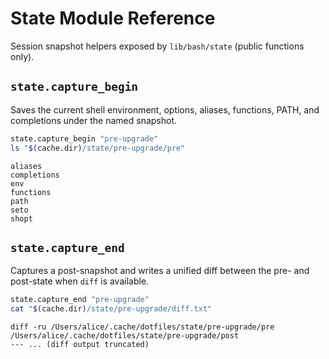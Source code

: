 # State Module Reference

Session snapshot helpers exposed by `lib/bash/state` (public functions only).

## `state.capture_begin`
Saves the current shell environment, options, aliases, functions, PATH, and completions under the named snapshot.

```bash
state.capture_begin "pre-upgrade"
ls "$(cache.dir)/state/pre-upgrade/pre"
```

```text
aliases
completions
env
functions
path
seto
shopt
```

## `state.capture_end`
Captures a post-snapshot and writes a unified diff between the pre- and post-state when `diff` is available.

```bash
state.capture_end "pre-upgrade"
cat "$(cache.dir)/state/pre-upgrade/diff.txt"
```

```text
diff -ru /Users/alice/.cache/dotfiles/state/pre-upgrade/pre /Users/alice/.cache/dotfiles/state/pre-upgrade/post
--- ... (diff output truncated)
```
